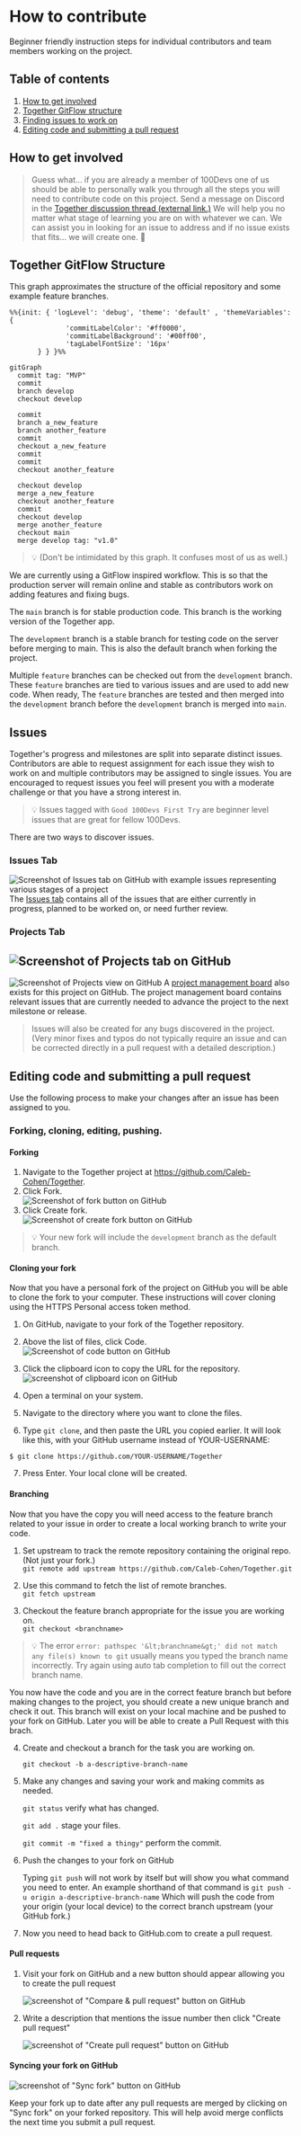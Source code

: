 # How to contribute

Beginner friendly instruction steps for individual contributors and team members working on the project.

## Table of contents

1. [How to get involved](#how-to-get-involved)
1. [Together GitFlow structure](#together-gitflow-structure)
1. [Finding issues to work on](#issues)
1. [Editing code and submitting a pull request](#editing-code-and-submitting-a-pull-request)

## How to get involved

> Guess what... if you are already a member of 100Devs one of us should be able to personally walk you through all the steps you will need to contribute code on this project. Send a message on Discord in the [Together discussion thread (external link.)](https://discord.com/channels/735923219315425401/1038482732633825442) We will help you no matter what stage of learning you are on with whatever we can. We can assist you in looking for an issue to address and if no issue exists that fits... we will create one. 🤠 

## Together GitFlow Structure

This graph approximates the structure of the official repository and some example feature branches.  
```mermaid
%%{init: { 'logLevel': 'debug', 'theme': 'default' , 'themeVariables': {
              'commitLabelColor': '#ff0000',
              'commitLabelBackground': '#00ff00',
              'tagLabelFontSize': '16px'
       } } }%%
       
gitGraph
  commit tag: "MVP"
  commit
  branch develop
  checkout develop
  
  commit
  branch a_new_feature
  branch another_feature
  commit
  checkout a_new_feature
  commit
  commit
  checkout another_feature
  
  checkout develop
  merge a_new_feature
  checkout another_feature
  commit
  checkout develop
  merge another_feature
  checkout main
  merge develop tag: "v1.0"
```

>💡 (Don't be intimidated by this graph. It confuses most of us as well.)

We are currently using a GitFlow inspired workflow. This is so that the production server will remain online and stable as contributors work on adding features and fixing bugs.

The `main` branch is for stable production code. This branch is the working version of the Together app. 

The `development` branch is a stable branch for testing code on the server before merging to main. This is also the default branch when forking the project.

Multiple `feature` branches can be checked out from the `development` branch. These `feature` branches are tied to various issues and are used to add new code. When ready, The `feature` branches are tested and then merged into the `development` branch before the `development` branch is merged into `main`.

## Issues

Together's progress and milestones are split into separate distinct issues. Contributors are able to request assignment for each issue they wish to work on and multiple contributors may be assigned to single issues. You are encouraged to request issues you feel will present you with a moderate challenge or that you have a strong interest in. 

>💡 Issues tagged with `Good 100Devs First Try` are beginner level issues that are great for fellow 100Devs.

There are two ways to discover issues.

### Issues Tab
![Screenshot of Issues tab on GitHub with example issues representing various stages of a project](assets/contributing-issues-tab.jpg)
The [Issues tab](https://github.com/Caleb-Cohen/Together/issues) contains all of the issues that are either currently in progress, planned to be worked on, or need further review. 

### Projects Tab
![Screenshot of Projects tab on GitHub](assets/contributing-projects-tab.jpg)  
---
![Screenshot of Projects view on GitHub](assets/contributing-projects-view.jpg)
A [project management board](https://github.com/users/Caleb-Cohen/projects/1) also exists for this project on GitHub. The project management board contains relevant issues that are currently needed to advance the project to the next milestone or release.

>Issues will also be created for any bugs discovered in the project. (Very minor fixes and typos do not typically require an issue and can be corrected directly in a pull request with a detailed description.)

## Editing code and submitting a pull request

Use the following process to make your changes after an issue has been assigned to you.

### Forking, cloning, editing, pushing.

#### Forking

1. Navigate to the Together project at https://github.com/Caleb-Cohen/Together.
2. Click Fork.  
![Screenshot of fork button on GitHub](assets/contributing-fork-button.jpg)
4. Click Create fork.  
![Screenshot of create fork button on GitHub](assets/contributing-create-fork.jpg)

>💡 Your new fork will include the `development` branch as the default branch.

#### Cloning your fork
Now that you have a personal fork of the project on GitHub you will be able to clone the fork to your computer. These instructions will cover cloning using the HTTPS Personal access token method.

1. On GitHub, navigate to your fork of the Together repository.

2. Above the list of files, click  Code.  
![Screenshot of code button on GitHub](assets/contributing-code-button.jpg)

3. Click the clipboard icon to copy the URL for the repository.  
![screenshot of clipboard icon on GitHub](assets/contributing-code-clipboard.jpg)

4. Open a terminal on your system.

5. Navigate to the directory where you want to clone the files.

6. Type `git clone`, and then paste the URL you copied earlier. It will look like this, with your GitHub username instead of YOUR-USERNAME:

`$ git clone https://github.com/YOUR-USERNAME/Together`

7. Press Enter. Your local clone will be created.

#### Branching

Now that you have the copy you will need access to the feature branch related to your issue in order to create a local working branch to write your code.

1. Set upstream to track the remote repository containing the original repo. (Not just your fork.)  
`git remote add upstream https://github.com/Caleb-Cohen/Together.git`

2. Use this command to fetch the list of remote branches.  
`git fetch upstream`

3. Checkout the feature branch appropriate for the issue you are working on.  
`git checkout <branchname>`

  >💡 The error `error: pathspec '&lt;branchname&gt;' did not match any file(s) known to git` usually means you typed the branch name incorrectly. Try again using auto tab completion to fill out the correct branch name.

  You now have the code and you are in the correct feature branch but before making changes to the project, you should create a new unique branch and check it out. This branch will exist on your local machine and be pushed to your fork on GitHub. Later you will be able to create a Pull Request with this brach.

4. Create and checkout a branch for the task you are working on.

   `git checkout -b a-descriptive-branch-name`

5. Make any changes and saving your work and making commits as needed.

   `git status` verify what has changed.

   `git add .` stage your files.

   `git commit -m "fixed a thingy"` perform the commit.

6. Push the changes to your fork on GitHub

   Typing `git push` will not work by itself but will show you what command you need to enter. An example shorthand of that command is 
   `git push -u origin a-descriptive-branch-name`
   Which will push the code from your origin (your local device) to the correct branch upstream (your GitHub fork.)

7. Now you need to head back to GitHub.com to create a pull request.

#### Pull requests

1. Visit your fork on GitHub and a new button should appear allowing you to create the pull request

   ![screenshot of "Compare & pull request" button on GitHub](assets/contributing-pull-request.jpg)

2. Write a description that mentions the issue number then click "Create pull request"

   ![screenshot of "Create pull request" button on GitHub](assets/contributing-pull-request-button.jpg)

<!-- 
Commented these instructions for now. These may need to be reworded and restored or added to the wiki.

#### Merging pull requests

When there are open pull requests team members have the ability to merge them back into the repo. Try to get other team members to review and merge your code for you. They will be able to catch things you might have missed or make further requests or suggestions. The steps to merge code are below.

1. In the pull requests tab click on the pull request you want to merge and you will be brought to this screen.

   ![screenshot of Merge page on GitHub](assets/contributing-merge1.jpg)

1. Do not automatically merge requests. You can click on the various tabs at the top to see the commit messages and merge checks. The files changed tab will quickly show you everything that is changed line by line.

   ![screenshot of Files changed tab showing a diff report on GitHub](assets/contributing-merge2.jpg)

1. Once you are satisfied with all the changes you can click "Merge pull request"

   ![screenshot of "Merge pull request" button on GitHub](assets/contributing-merge3.png)

1. Do not get got. You also have to click "Confirm merge" to complete the pull request

   ![screenshot of Pull Request "Confirm merge" button on GitHub](assets/contributing-merge4.jpg) -->

#### Syncing your fork on GitHub

![screenshot of "Sync fork" button on GitHub](assets/contributing-sync-fork.jpg)

Keep your fork up to date after any pull requests are merged by clicking on "Sync fork" on your forked repository. This will help avoid merge conflicts the next time you submit a pull request.

